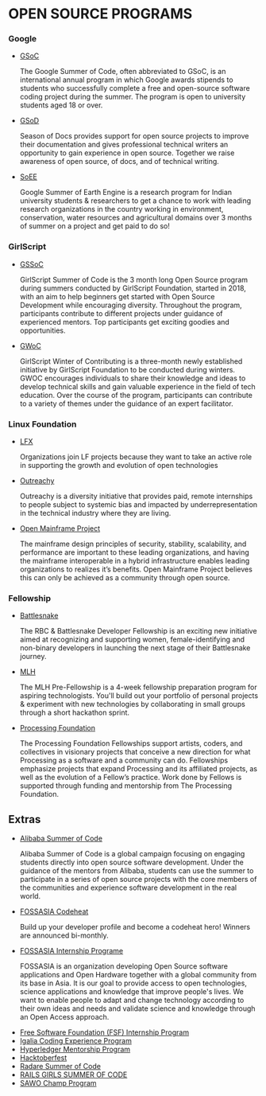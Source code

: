 # OPEN SOURCE PROGRAMS

### Google
- [GSoC](https://summerofcode.withgoogle.com/) 
    <p>The Google Summer of Code, often abbreviated to GSoC, is an international annual program in which Google awards stipends to students who successfully complete a free and open-source software coding project during the summer. The program is open to university students aged 18 or over.</p>
- [GSoD](https://developers.google.com/season-of-docs)
    <p>Season of Docs provides support for open source projects to improve their documentation and gives professional technical writers an opportunity to gain experience in open source. Together we raise awareness of open source, of docs, and of technical writing.</p>
- [SoEE](https://sites.google.com/view/summerofearthengine/home)
    <p>Google Summer of Earth Engine is a research program for Indian university students & researchers to get a chance to work with leading research organizations in the country working in environment, conservation, water resources and agricultural domains over 3 months of summer on a project and get paid to do so!</p>

### GirlScript
- [GSSoC](https://gssoc.girlscript.tech/)
    <p>GirlScript Summer of Code is the 3 month long Open Source program during summers conducted by GirlScript Foundation, started in 2018, with an aim to help beginners get started with Open Source Development while encouraging diversity. Throughout the program, participants contribute to different projects under guidance of experienced mentors. Top participants get exciting goodies and opportunities.</p>
- [GWoC](https://gwoc.girlscript.tech/)
    <p>GirlScript Winter of Contributing is a three-month newly established initiative by GirlScript Foundation to be conducted during winters. GWOC encourages individuals to share their knowledge and ideas to develop technical skills and gain valuable experience in the field of tech education. Over the course of the program, participants can contribute to a variety of themes under the guidance of an expert facilitator.</p>

### Linux Foundation

- [LFX](https://lfx.linuxfoundation.org/participate/join-project/)
    <p>Organizations join LF projects because they want to take an active role in supporting the growth and evolution of open technologies</p>
- [Outreachy](https://www.outreachy.org/)
    <p>Outreachy is a diversity initiative that provides paid, remote internships to people subject to systemic bias and impacted by underrepresentation in the technical industry where they are living.</p>
- [Open Mainframe Project](https://www.openmainframeproject.org/projects/mentorship-program)
    <p>The mainframe design principles of security, stability, scalability, and performance are important to these leading organizations, and having the mainframe interoperable in a hybrid infrastructure enables leading organizations to realizes it’s benefits. Open Mainframe Project believes this can only be achieved as a community through open source.</p>

### Fellowship

- [Battlesnake](https://fellowship.battlesnake.com/)
    <p>The RBC & Battlesnake Developer Fellowship is an exciting new initiative aimed at recognizing and supporting women, female-identifying and non-binary developers in launching the next stage of their Battlesnake journey.</p>

- [MLH](https://fellowship.mlh.io/programs/explorer)
    <p>The MLH Pre-Fellowship is a 4-week fellowship preparation program for aspiring technologists. You'll build out your portfolio of personal projects & experiment with new technologies by collaborating in small groups through a short hackathon sprint. </p>

- [Processing Foundation](https://processingfoundation.org/fellowships)
    <p> The Processing Foundation Fellowships support artists, coders, and collectives in visionary projects that conceive a new direction for what Processing as a software and a community can do. Fellowships emphasize projects that expand Processing and its affiliated projects, as well as the evolution of a Fellow’s practice. Work done by Fellows is supported through funding and mentorship from The Processing Foundation.</p>

## Extras

- [Alibaba Summer of Code](https://www.alibabacloud.com/campaign/summerofcode2020?spm=a2c65.11461447.0.0.15b57581isEras)
    <p>Alibaba Summer of Code is a global campaign focusing on engaging students directly into open source software development. Under the guidance of the mentors from Alibaba, students can use the summer to participate in a series of open source projects with the core members of the communities and experience software development in the real world.</p>
- [FOSSASIA Codeheat](https://codeheat.org/)
    <p>Build up your developer profile and become a codeheat hero! Winners are announced bi-monthly.</p>
- [FOSSASIA Internship Programe](https://fossasia.org/)
    <p>FOSSASIA is an organization developing Open Source software applications and Open Hardware together with a global community from its base in Asia. It is our goal to provide access to open technologies, science applications and knowledge that improve people's lives. We want to enable people to adapt and change technology according to their own ideas and needs and validate science and knowledge through an Open Access approach. </p>
- [Free Software Foundation (FSF) Internship Program](https://www.fsf.org/volunteer/internships)
- [Igalia Coding Experience Program](https://www.igalia.com/coding-experience/)
- [Hyperledger Mentorship Program](https://wiki.hyperledger.org/display/INTERN)
- [Hacktoberfest](https://hacktoberfest.digitalocean.com/)
- [Radare Summer of Code](https://www.radare.org/rsoc/2019/)
- [RAILS GIRLS SUMMER OF CODE](https://railsgirlssummerofcode.org/)
- [SAWO Champ Program](https://bit.ly/SAWO-Labs-Champ-Program)
